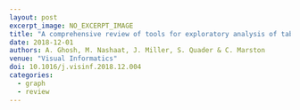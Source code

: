 ```yaml
---
layout: post
excerpt_image: NO_EXCERPT_IMAGE
title: "A comprehensive review of tools for exploratory analysis of tabular industrial datasets"
date: 2018-12-01
authors: A. Ghosh, M. Nashaat, J. Miller, S. Quader & C. Marston
venue: "Visual Informatics"
doi: 10.1016/j.visinf.2018.12.004
categories:
  - graph
  - review
---
```


